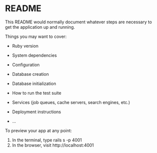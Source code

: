 # README

This README would normally document whatever steps are necessary to get the
application up and running.

Things you may want to cover:

* Ruby version

* System dependencies

* Configuration

* Database creation

* Database initialization

* How to run the test suite

* Services (job queues, cache servers, search engines, etc.)

* Deployment instructions

* ...

To preview your app at any point:

1. In the terminal, type rails s -p 4001
2. In the browser, visit http://localhost:4001
